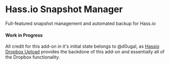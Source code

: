 # Hass.io Snapshot Manager
Full-featured snapshot management and automated backup for Hass.io

#### Work in Progress

All credit for this add-on in it's initial state belongs to @d0ugal, as [Hassio Dropbox Upload](https://github.com/d0ugal/hassio-dropbox-upload) provides the backdone of this add-on and essentially all of the Dropbox functionality.


